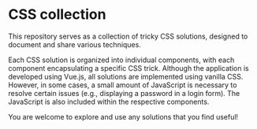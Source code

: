 # CSS collection
This repository serves as a collection of tricky CSS solutions, designed to document and share various techniques.

Each CSS solution is organized into individual components, with each component encapsulating a specific CSS trick. Although the application is developed using Vue.js, all solutions are implemented using vanilla CSS. However, in some cases, a small amount of JavaScript is necessary to resolve certain issues (e.g., displaying a password in a login form). The JavaScript is also included within the respective components.

You are welcome to explore and use any solutions that you find useful!

<!--
# Todo

https://codepen.io/thadeuszlay/pen/QEpXEa
https://codepen.io/gomflo/pen/GRWqJg
https://codepen.io/guicheffer/pen/XJYdmE
https://ecsspert.com/css3-logos/apple/
https://www.youtube.com/watch?v=Whp6SazD7ig

-->